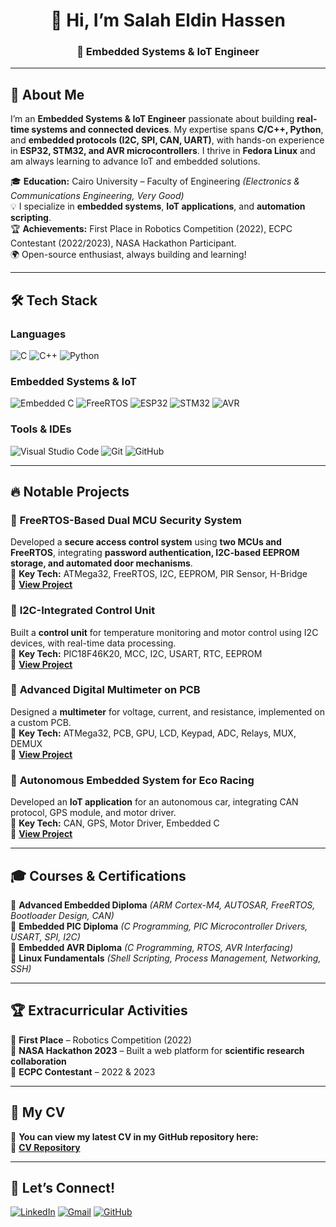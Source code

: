 <h1 align="center">👋 Hi, I’m Salah Eldin Hassen</h1>  
<h3 align="center">🚀 Embedded Systems & IoT Engineer</h3>  

---

## 🚀 About Me  
I’m an **Embedded Systems & IoT Engineer** passionate about building **real-time systems and connected devices**. My expertise spans **C/C++, Python**, and **embedded protocols (I2C, SPI, CAN, UART)**, with hands-on experience in **ESP32, STM32, and AVR microcontrollers**. I thrive in **Fedora Linux** and am always learning to advance IoT and embedded solutions.  

🎓 **Education:** Cairo University – Faculty of Engineering *(Electronics & Communications Engineering, Very Good)*  
💡 I specialize in **embedded systems**, **IoT applications**, and **automation scripting**.  
🏆 **Achievements:** First Place in Robotics Competition (2022), ECPC Contestant (2022/2023), NASA Hackathon Participant.  
🌍 Open-source enthusiast, always building and learning!  

---

## 🛠️ Tech Stack  

### **Languages**  
![C](https://img.shields.io/badge/C-00599C?style=flat&logo=c&logoColor=white)  ![C++](https://img.shields.io/badge/C++-00599C?style=flat&logo=c%2B%2B&logoColor=white)  ![Python](https://img.shields.io/badge/Python-3776AB?style=flat&logo=python&logoColor=white)  

### **Embedded Systems & IoT**  
![Embedded C](https://img.shields.io/badge/Embedded-C-00599C?style=flat&logo=c&logoColor=white)  ![FreeRTOS](https://img.shields.io/badge/FreeRTOS-0099CC?style=flat&logo=freertos&logoColor=white)  ![ESP32](https://img.shields.io/badge/ESP32-000000?style=flat)  ![STM32](https://img.shields.io/badge/STM32-03234B?style=flat)  ![AVR](https://img.shields.io/badge/AVR-000000?style=flat)  

### **Tools & IDEs**  
![Visual Studio Code](https://img.shields.io/badge/VS_Code-0078D4?style=flat&logo=visual-studio-code&logoColor=white)  ![Git](https://img.shields.io/badge/Git-F05032?style=flat&logo=git&logoColor=white)  ![GitHub](https://img.shields.io/badge/GitHub-181717?style=flat&logo=github&logoColor=white)  

---

## 🔥 Notable Projects  

### 🔹 **FreeRTOS-Based Dual MCU Security System**  
Developed a **secure access control system** using **two MCUs and FreeRTOS**, integrating **password authentication, I2C-based EEPROM storage, and automated door mechanisms**.  
📌 **Key Tech:** ATMega32, FreeRTOS, I2C, EEPROM, PIR Sensor, H-Bridge  
🔗 **[View Project](https://github.com/salah0eldin?tab=repositories)**  

### 🔹 **I2C-Integrated Control Unit**  
Built a **control unit** for temperature monitoring and motor control using I2C devices, with real-time data processing.  
📌 **Key Tech:** PIC18F46K20, MCC, I2C, USART, RTC, EEPROM  
🔗 **[View Project](https://github.com/salah0eldin?tab=repositories)**  

### 🔹 **Advanced Digital Multimeter on PCB**  
Designed a **multimeter** for voltage, current, and resistance, implemented on a custom PCB.  
📌 **Key Tech:** ATMega32, PCB, GPU, LCD, Keypad, ADC, Relays, MUX, DEMUX  
🔗 **[View Project](https://github.com/salah0eldin?tab=repositories)**  

### 🔹 **Autonomous Embedded System for Eco Racing**  
Developed an **IoT application** for an autonomous car, integrating CAN protocol, GPS module, and motor driver.  
📌 **Key Tech:** CAN, GPS, Motor Driver, Embedded C  
🔗 **[View Project](https://github.com/salah0eldin?tab=repositories)**  

---

## 🎓 Courses & Certifications  

📌 **Advanced Embedded Diploma** *(ARM Cortex-M4, AUTOSAR, FreeRTOS, Bootloader Design, CAN)*  
📌 **Embedded PIC Diploma** *(C Programming, PIC Microcontroller Drivers, USART, SPI, I2C)*  
📌 **Embedded AVR Diploma** *(C Programming, RTOS, AVR Interfacing)*  
📌 **Linux Fundamentals** *(Shell Scripting, Process Management, Networking, SSH)*  

---

## 🏆 Extracurricular Activities  

🏅 **First Place** – Robotics Competition (2022)  
🏅 **NASA Hackathon 2023** – Built a web platform for **scientific research collaboration**  
🏅 **ECPC Contestant** – 2022 & 2023  

---

## 📄 My CV  

📌 **You can view my latest CV in my GitHub repository here:**  
🔗 **[CV Repository](https://github.com/salah0eldin/cv)**  

---

## 📩 Let’s Connect!  

[![LinkedIn](https://img.shields.io/badge/LinkedIn-0A66C2?style=flat&logo=linkedin&logoColor=white)](https://www.linkedin.com/in/salah-eldin-hassen-5bba10250/)  [![Gmail](https://img.shields.io/badge/Gmail-D14836?style=flat&logo=gmail&logoColor=white)](mailto:salah1423161@gmail.com)  [![GitHub](https://img.shields.io/badge/GitHub-181717?style=flat&logo=github&logoColor=white)](https://github.com/salah0eldin)  
